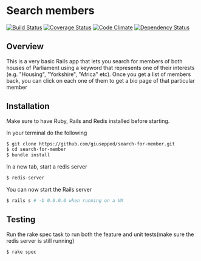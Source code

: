 # Search members

[![Build Status](https://travis-ci.org/giusepped/search-for-member.svg?branch=master)](https://travis-ci.org/giusepped/search-for-member)
[![Coverage Status](https://coveralls.io/repos/github/giusepped/search-for-member/badge.svg?branch=master)](https://coveralls.io/github/giusepped/search-for-member?branch=master)
[![Code Climate](https://codeclimate.com/github/giusepped/search-for-member/badges/gpa.svg)](https://codeclimate.com/github/giusepped/search-for-member)
[![Dependency Status](https://gemnasium.com/giusepped/search-for-member.png)](https://gemnasium.com/giusepped/search-for-member)


Overview
-------
This is a very basic Rails app that lets you search for members of both houses of Parliament using a keyword that represents one of their interests (e.g. "Housing", "Yorkshire", "Africa" etc). Once you get a list of members back, you can click on each one of them to get a bio page of that particular member

## Installation

Make sure to have Ruby, Rails and Redis installed before starting.

In your terminal do the following

```bash
$ git clone https://github.com/giusepped/search-for-member.git
$ cd search-for-member
$ bundle install
```

In a new tab, start a redis server

```bash
$ redis-server
```

You can now start the Rails server

```bash
$ rails s # -b 0.0.0.0 when running on a VM
```

## Testing

Run the rake spec task to run both the feature and unit tests(make sure the redis server is still running)

```sh
$ rake spec
```

